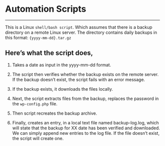 # Automation Scripts
---

This is a Linux `shell/bash script`. Which assumes that there is a backup directory on a remote Linux server. The directory contains daily backups in this format: `{yyyy-mm-dd}.tar.gz`

## Here’s what the script does,

1. Takes a date as input in the yyyy-mm-dd format.

2. The script then verifies whether the backup exists on the remote server. If the backup doesn’t exist, the script fails with an error message.

3. If the backup exists, it downloads the files locally.

4. Next, the script extracts files from the backup, replaces the password in the `wp-config.php` file.

5. Then script recreates the backup archive.

6. Finally, creates an entry, in a local text file named backup-log.log, which will state that the backup for XX date has been verified and downloaded. We can simply append new entries to the log file. If the file doesn’t exist, the script will create one.
